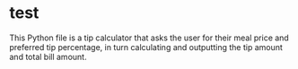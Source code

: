# test

This Python file is a tip calculator that asks the user for their meal price and preferred tip percentage, in turn calculating and outputting the tip amount and total bill amount.
